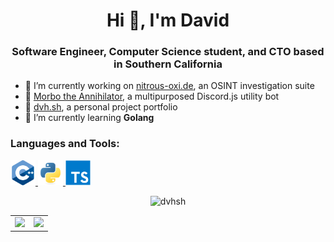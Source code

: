 <h1 align="center">Hi 👋, I'm David</h1>
<h3 align="center">Software Engineer, Computer Science student, and CTO based in Southern California</h3>

- 🔭 I’m currently working on [nitrous-oxi.de](https://github.com/nitrous-oxi-de), an OSINT investigation suite
- 🔭 [Morbo the Annihilator](https://github.com/MorbotheAnnihilator), a multipurposed Discord.js utility bot
- 🔭 [dvh.sh](https://github.com/dvh-sh), a personal project portfolio
- 🌱 I’m currently learning **Golang**

<h3 align="left">Languages and Tools:</h3>
<p align="left">
  <a href="https://www.w3schools.com/cpp/" target="_blank" rel="noreferrer">
    <img src="https://raw.githubusercontent.com/devicons/devicon/master/icons/cplusplus/cplusplus-original.svg" alt="cplusplus" width="40" height="40"/>
  </a>
  <a href="https://www.python.org" target="_blank" rel="noreferrer">
    <img src="https://raw.githubusercontent.com/devicons/devicon/master/icons/python/python-original.svg" alt="python" width="40" height="40"/>
  </a>
  <a href="https://www.typescriptlang.org/" target="_blank" rel="noreferrer">
    <img src="https://raw.githubusercontent.com/devicons/devicon/master/icons/typescript/typescript-original.svg" alt="typescript" width="40" height="40"/>
  </a>
</p>

<p align="center">
  <img src="https://github-readme-streak-stats.herokuapp.com/?user=dvhsh&theme=dark" alt="dvhsh" />
</p>

<p align="center">
  <table>
    <tr>
      <td><img height="200" src="https://gh-rdme.vercel.app/api?username=dvhsh&theme=material-palenight" /></td>
      <td><img height="200" src="https://gh-rdme.vercel.app/api/top-langs?username=dvhsh&theme=material-palenight&layout=compact&langs_count=8&card_width=320" /></td>
    </tr>
  </table>
</p>
